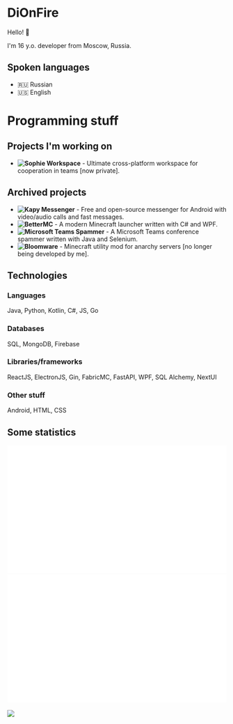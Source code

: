 # DiOnFire

Hello! 👋

I'm 16 y.o. developer from Moscow, Russia.

## Spoken languages

- 🇷🇺 Russian
- 🇺🇸 English

# Programming stuff

## Projects I'm working on

- **![Sophie Workspace](https://github.com/projectsophie)** - Ultimate cross-platform workspace for cooperation in teams [now private].

## Archived projects

- **![Kapy Messenger](https://github.com/kapymessenger/Kapy)** - Free and open-source messenger for Android with video/audio calls and fast messages.
- **![BetterMC](https://github.com/DiOnFire/BetterMC)** - A modern Minecraft launcher written with C# and WPF.
- **![Microsoft Teams Spammer](https://github.com/DiOnFire/MicrosoftTeamsSpammer)** - A Microsoft Teams conference spammer written with Java and Selenium.
- **![Bloomware](https://github.com/TheBreakery/Bloomware-Lite)** - Minecraft utility mod for anarchy servers [no longer being developed by me].

## Technologies

### Languages

Java, Python, Kotlin, C#, JS, Go

### Databases

SQL, MongoDB, Firebase

### Libraries/frameworks

ReactJS, ElectronJS, Gin, FabricMC, FastAPI, WPF, SQL Alchemy, NextUI

### Other stuff

Android, HTML, CSS

## Some statistics
![](https://raw.githubusercontent.com/DiOnFire/github-stats/master/generated/overview.svg#gh-dark-mode-only)
![](https://raw.githubusercontent.com/DiOnFire/github-stats/master/generated/languages.svg#gh-dark-mode-only)


![](https://komarev.com/ghpvc/?username=DiOnFire&color=7421af)
